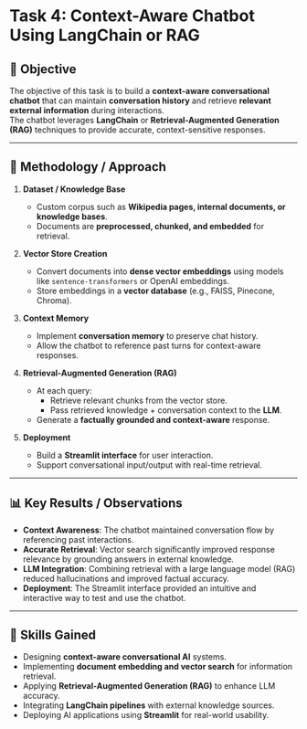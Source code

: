 # Task 4: Context-Aware Chatbot Using LangChain or RAG

## 📌 Objective
The objective of this task is to build a **context-aware conversational chatbot** that can maintain **conversation history** and retrieve **relevant external information** during interactions.  
The chatbot leverages **LangChain** or **Retrieval-Augmented Generation (RAG)** techniques to provide accurate, context-sensitive responses.

---

## 🔧 Methodology / Approach
1. **Dataset / Knowledge Base**
   - Custom corpus such as **Wikipedia pages, internal documents, or knowledge bases**.
   - Documents are **preprocessed, chunked, and embedded** for retrieval.

2. **Vector Store Creation**
   - Convert documents into **dense vector embeddings** using models like `sentence-transformers` or OpenAI embeddings.
   - Store embeddings in a **vector database** (e.g., FAISS, Pinecone, Chroma).

3. **Context Memory**
   - Implement **conversation memory** to preserve chat history.
   - Allow the chatbot to reference past turns for context-aware responses.

4. **Retrieval-Augmented Generation (RAG)**
   - At each query:
     - Retrieve relevant chunks from the vector store.
     - Pass retrieved knowledge + conversation context to the **LLM**.
   - Generate a **factually grounded and context-aware** response.

5. **Deployment**
   - Build a **Streamlit interface** for user interaction.
   - Support conversational input/output with real-time retrieval.

---

## 📊 Key Results / Observations
- **Context Awareness**: The chatbot maintained conversation flow by referencing past interactions.
- **Accurate Retrieval**: Vector search significantly improved response relevance by grounding answers in external knowledge.
- **LLM Integration**: Combining retrieval with a large language model (RAG) reduced hallucinations and improved factual accuracy.
- **Deployment**: The Streamlit interface provided an intuitive and interactive way to test and use the chatbot.

---

## 🚀 Skills Gained
- Designing **context-aware conversational AI** systems.
- Implementing **document embedding and vector search** for information retrieval.
- Applying **Retrieval-Augmented Generation (RAG)** to enhance LLM accuracy.
- Integrating **LangChain pipelines** with external knowledge sources.
- Deploying AI applications using **Streamlit** for real-world usability.
